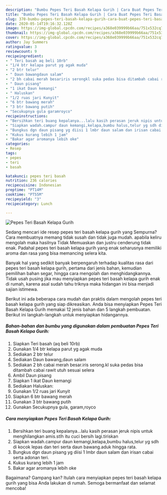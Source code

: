 ```yaml
---
description: "Bumbu Pepes Teri Basah Kelapa Gurih | Cara Buat Pepes Teri Basah Kelapa Gurih Yang Bisa Manjain Lidah"
title: "Bumbu Pepes Teri Basah Kelapa Gurih | Cara Buat Pepes Teri Basah Kelapa Gurih Yang Bisa Manjain Lidah"
slug: 370-bumbu-pepes-teri-basah-kelapa-gurih-cara-buat-pepes-teri-basah-kelapa-gurih-yang-bisa-manjain-lidah
date: 2020-05-14T19:16:32.128Z
image: https://img-global.cpcdn.com/recipes/a368e039999b66aa/751x532cq70/pepes-teri-basah-kelapa-gurih-foto-resep-utama.jpg
thumbnail: https://img-global.cpcdn.com/recipes/a368e039999b66aa/751x532cq70/pepes-teri-basah-kelapa-gurih-foto-resep-utama.jpg
cover: https://img-global.cpcdn.com/recipes/a368e039999b66aa/751x532cq70/pepes-teri-basah-kelapa-gurih-foto-resep-utama.jpg
author: Jay Summers
ratingvalue: 3
reviewcount: 9
recipeingredient:
- " Teri basah aq beli 10rb"
- "1/4 btr kelapa parut yg agak muda"
- "2 btr telur"
- " Daun bawangdaun salam"
- "2 bh cabai merah besariris serongkl suka pedas bisa ditambah cabai rawit utuh sesuai selera"
- " Daun pisang"
- "1 ikat Daun kemangi"
- " Haluskan"
- "1/2 ruas jari Kunyit"
- "6 btr bawang merah"
- "3 btr bawang putih"
- "Secukupnya gula garamroyco"
recipeinstructions:
- "Bersihkan teri buang kepalanya...lalu kasih perasan jeruk nipis untuk menghilangkan amis.stlh itu cuci bersih lagi.tiriskan"
- "Siapkan wadah.campur daun kemangi,kelapa,bumbu halus,telur yg sdh di kocok lepas dan teri serta daun bawang.aduk hingga rata."
- "Bungkus dgn daun pisang yg diisi 1 lmbr daun salam dan irisan cabai serta adonan teri."
- "Kukus kurang lebih 1 jam"
- "Bakar agar aromanya lebih oke"
categories:
- Resep
tags:
- pepes
- teri
- basah

katakunci: pepes teri basah 
nutrition: 236 calories
recipecuisine: Indonesian
preptime: "PT14M"
cooktime: "PT55M"
recipeyield: "3"
recipecategory: Lunch

---
```



![Pepes Teri Basah Kelapa Gurih](https://img-global.cpcdn.com/recipes/a368e039999b66aa/751x532cq70/pepes-teri-basah-kelapa-gurih-foto-resep-utama.jpg)

Sedang mencari ide resep pepes teri basah kelapa gurih yang Sempurna? Cara membuatnya memang tidak susah dan tidak juga mudah. apabila keliru mengolah maka hasilnya Tidak Memuaskan dan justru cenderung tidak enak. Padahal pepes teri basah kelapa gurih yang enak seharusnya memiliki aroma dan rasa yang bisa memancing selera kita.

Banyak hal yang sedikit banyak berpengaruh terhadap kualitas rasa dari pepes teri basah kelapa gurih, pertama dari jenis bahan, kemudian pemilihan bahan segar, hingga cara mengolah dan menghidangkannya. Tidak usah pusing jika mau menyiapkan pepes teri basah kelapa gurih enak di rumah, karena asal sudah tahu triknya maka hidangan ini bisa menjadi sajian istimewa.




Berikut ini ada beberapa cara mudah dan praktis dalam mengolah pepes teri basah kelapa gurih yang siap dikreasikan. Anda bisa menyiapkan Pepes Teri Basah Kelapa Gurih memakai 12 jenis bahan dan 5 langkah pembuatan. Berikut ini langkah-langkah untuk menyiapkan hidangannya.

<!--inarticleads1-->

##### Bahan-bahan dan bumbu yang digunakan dalam pembuatan Pepes Teri Basah Kelapa Gurih:

1. Siapkan  Teri basah (aq beli 10rb)
1. Gunakan 1/4 btr kelapa parut yg agak muda
1. Sediakan 2 btr telur
1. Sediakan  Daun bawang,daun salam
1. Sediakan 2 bh cabai merah besar.iris serong.kl suka pedas bisa ditambah cabai rawit utuh sesuai selera
1. Ambil  Daun pisang
1. Siapkan 1 ikat Daun kemangi
1. Sediakan  Haluskan:
1. Gunakan 1/2 ruas jari Kunyit
1. Siapkan 6 btr bawang merah
1. Gunakan 3 btr bawang putih
1. Gunakan Secukupnya gula, garam,royco




<!--inarticleads2-->

##### Cara menyiapkan Pepes Teri Basah Kelapa Gurih:

1. Bersihkan teri buang kepalanya...lalu kasih perasan jeruk nipis untuk menghilangkan amis.stlh itu cuci bersih lagi.tiriskan
1. Siapkan wadah.campur daun kemangi,kelapa,bumbu halus,telur yg sdh di kocok lepas dan teri serta daun bawang.aduk hingga rata.
1. Bungkus dgn daun pisang yg diisi 1 lmbr daun salam dan irisan cabai serta adonan teri.
1. Kukus kurang lebih 1 jam
1. Bakar agar aromanya lebih oke




Bagaimana? Gampang kan? Itulah cara menyiapkan pepes teri basah kelapa gurih yang bisa Anda lakukan di rumah. Semoga bermanfaat dan selamat mencoba!
